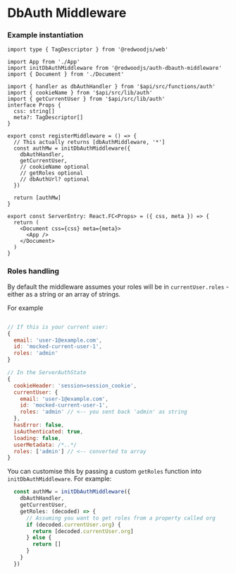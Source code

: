 # DbAuth Middleware

### Example instantiation 

```tsx filename='entry.server.tsx'
import type { TagDescriptor } from '@redwoodjs/web'

import App from './App'
import initDbAuthMiddleware from '@redwoodjs/auth-dbauth-middleware'
import { Document } from './Document'

import { handler as dbAuthHandler } from '$api/src/functions/auth'
import { cookieName } from '$api/src/lib/auth'
import { getCurrentUser } from '$api/src/lib/auth'
interface Props {
  css: string[]
  meta?: TagDescriptor[]
}

export const registerMiddleware = () => {
  // This actually returns [dbAuthMiddleware, '*']
  const authMw = initDbAuthMiddleware({
    dbAuthHandler,
    getCurrentUser,
    // cookieName optional
    // getRoles optional
    // dbAuthUrl? optional
  })
  
  return [authMw]
}

export const ServerEntry: React.FC<Props> = ({ css, meta }) => {
  return (
    <Document css={css} meta={meta}>
      <App />
    </Document>
  )
}
```

### Roles handling
By default the middleware assumes your roles will be in `currentUser.roles` - either as a string or an array of strings. 

For example
```js

// If this is your current user:
{
  email: 'user-1@example.com',
  id: 'mocked-current-user-1',
  roles: 'admin'
}

// In the ServerAuthState
{
  cookieHeader: 'session=session_cookie',
  currentUser: {
    email: 'user-1@example.com',
    id: 'mocked-current-user-1',
    roles: 'admin' // <-- you sent back 'admin' as string
  },
  hasError: false,
  isAuthenticated: true,
  loading: false,
  userMetadata: /*..*/
  roles: ['admin'] // <-- converted to array
}
```

You can customise this by passing a custom `getRoles` function into `initDbAuthMiddleware`. For example:

```ts
  const authMw = initDbAuthMiddleware({
    dbAuthHandler,
    getCurrentUser,
    getRoles: (decoded) => {
      // Assuming you want to get roles from a property called org
      if (decoded.currentUser.org) {
        return [decoded.currentUser.org]
      } else {
        return []
      }
    }
  })

```
